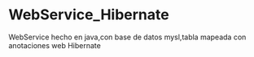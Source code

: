 # WebService_Hibernate
WebService hecho en java,con base de datos mysl,tabla mapeada con anotaciones web Hibernate
